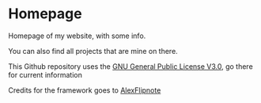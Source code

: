 # Homepage
Homepage of my website, with some info.

You can also find all projects that are mine on there.

This Github repository uses the [GNU General Public License V3.0](https://github.com/CFTheMaster/homepage/blob/master/LICENSE), go there for current information

Credits for the framework goes to [AlexFlipnote](http://github.com/alexflipnote)
